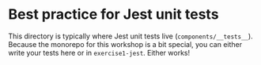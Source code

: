 # Best practice for Jest unit tests

This directory is typically where Jest unit tests live (`components/__tests__`).
Because the monorepo for this workshop is a bit special, you can either write
your tests here or in `exercise1-jest`. Either works!
